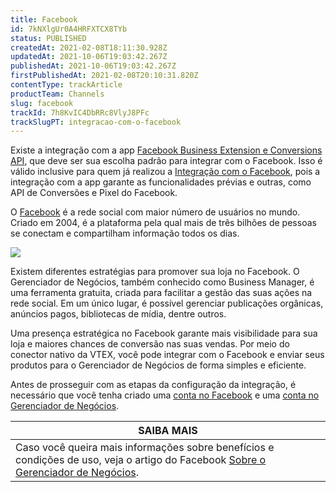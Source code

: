 ```yaml
---
title: Facebook
id: 7kNXlgUr0A4HRFXTCX8TYb
status: PUBLISHED
createdAt: 2021-02-08T18:11:30.928Z
updatedAt: 2021-10-06T19:03:42.267Z
publishedAt: 2021-10-06T19:03:42.267Z
firstPublishedAt: 2021-02-08T20:10:31.820Z
contentType: trackArticle
productTeam: Channels
slug: facebook
trackId: 7h8KvIC4DbRRc8VlyJ8PFc
trackSlugPT: integracao-com-o-facebook
---
```


<div class = "alert alert-info">
Existe a integração com a app <a href= "https://help.vtex.com/pt/tracks/integracao-com-o-facebook-business-extension--2hS3ANSZ7vlHCcba4h7k8D">Facebook Business Extension e Conversions API</a>, que deve ser sua escolha padrão para integrar com o Facebook. Isso é válido inclusive para quem já realizou a <a href= "https://help.vtex.com/pt/tracks/integracao-com-o-facebook--7h8KvIC4DbRRc8VlyJ8PFc">Integração com o Facebook</a>, pois a integração com a app garante as funcionalidades prévias e outras, como API de Conversões e Pixel do Facebook.
</div>

O [Facebook](https://about.fb.com/br/company-info/) é a rede social com maior número de usuários no mundo. Criado em 2004, é a plataforma pela qual mais de três bilhões de pessoas se conectam e compartilham informação todos os dias.

<img src="https://drive.google.com/uc?export=download&id=1cjUKeFmyLwTorni7aBwh5Ql4YHTjIxc1"/>

Existem diferentes estratégias para promover sua loja no Facebook. O Gerenciador de Negócios, também conhecido como Business Manager, é uma ferramenta gratuita, criada para facilitar a gestão das suas ações na rede social. Em um único lugar, é possível gerenciar publicações orgânicas, anúncios pagos, bibliotecas de mídia, dentre outros.

Uma presença estratégica no Facebook garante mais visibilidade para sua loja e maiores chances de conversão nas suas vendas. Por meio do conector nativo da VTEX, você pode integrar com o Facebook e enviar seus produtos para o Gerenciador de Negócios de forma simples e eficiente.

Antes de prosseguir com as etapas da configuração da integração, é necessário que você tenha criado uma [conta no Facebook](https://www.facebook.com/) e uma [conta no Gerenciador de Negócios](https://business.facebook.com/business/help/1710077379203657?id=180505742745347).

|**SAIBA MAIS** |
| ---------- |
| Caso você queira mais informações sobre benefícios e condições de uso, veja o artigo do Facebook [Sobre o Gerenciador de Negócios](https://business.facebook.com/business/help/113163272211510?id=180505742745347&recommended_by=1910428752389787). |
